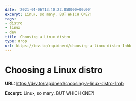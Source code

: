 ```yaml
---
date: '2021-04-06T13:40:22.850000+00:00'
excerpt: Linux, so many. BUT WHICH ONE?!
tags:
- distro
- linux
- dev
title: Choosing a Linux distro
type: drop
url: https://dev.to/rapidnerd/choosing-a-linux-distro-1nhb
---
```


# Choosing a Linux distro

**URL:** https://dev.to/rapidnerd/choosing-a-linux-distro-1nhb

**Excerpt:** Linux, so many. BUT WHICH ONE?!
